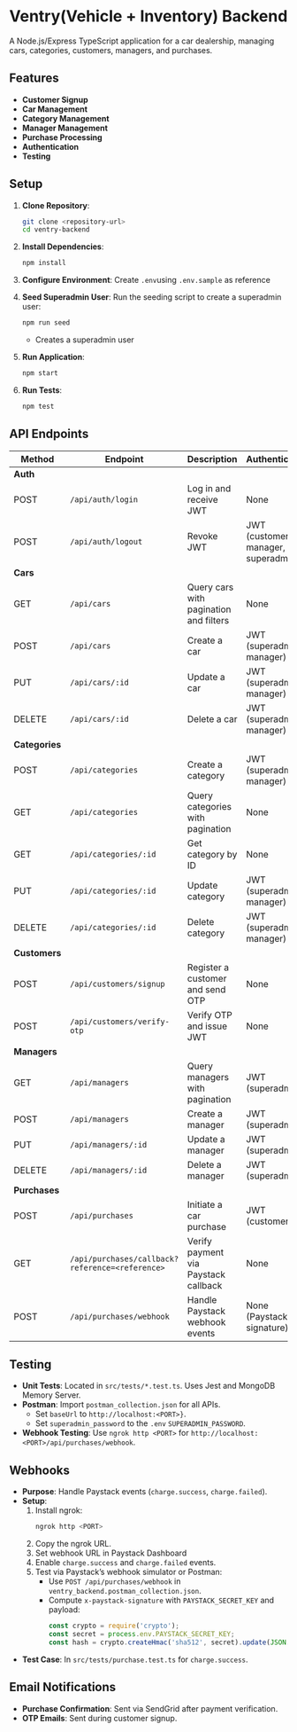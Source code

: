 # Ventry(Vehicle + Inventory) Backend

A Node.js/Express TypeScript application for a car dealership, managing cars, categories, customers, managers, and purchases.

## Features
- **Customer Signup**
- **Car Management**
- **Category Management**
- **Manager Management**
- **Purchase Processing**
- **Authentication**
- **Testing**

## Setup
1. **Clone Repository**:
   ```bash
   git clone <repository-url>
   cd ventry-backend
   ```
2. **Install Dependencies**:
   ```bash
   npm install
   ```
3. **Configure Environment**:
   Create `.env`using `.env.sample` as reference
  
4. **Seed Superadmin User**:
   Run the seeding script to create a superadmin user:
   ```bash
   npm run seed
   ```
   
   - Creates a superadmin user
 
5. **Run Application**:
   ```bash
   npm start
   ```
6. **Run Tests**:
   ```bash
   npm test
   ```

## API Endpoints
| Method | Endpoint | Description | Authentication |
|--------|----------|-------------|----------------|
| **Auth** | | | |
| POST | `/api/auth/login` | Log in and receive JWT | None |
| POST | `/api/auth/logout` | Revoke JWT | JWT (customer, manager, superadmin) |
| **Cars** | | | |
| GET | `/api/cars` | Query cars with pagination and filters | None |
| POST | `/api/cars` | Create a car | JWT (superadmin, manager) |
| PUT | `/api/cars/:id` | Update a car | JWT (superadmin, manager) |
| DELETE | `/api/cars/:id` | Delete a car | JWT (superadmin, manager) |
| **Categories** | | | |
| POST | `/api/categories` | Create a category | JWT (superadmin, manager) |
| GET | `/api/categories` | Query categories with pagination | None |
| GET | `/api/categories/:id` | Get category by ID | None |
| PUT | `/api/categories/:id` | Update category | JWT (superadmin, manager) |
| DELETE | `/api/categories/:id` | Delete category | JWT (superadmin, manager) |
| **Customers** | | | |
| POST | `/api/customers/signup` | Register a customer and send OTP | None |
| POST | `/api/customers/verify-otp` | Verify OTP and issue JWT | None |
| **Managers** | | | |
| GET | `/api/managers` | Query managers with pagination | JWT (superadmin) |
| POST | `/api/managers` | Create a manager | JWT (superadmin) |
| PUT | `/api/managers/:id` | Update a manager | JWT (superadmin) |
| DELETE | `/api/managers/:id` | Delete a manager | JWT (superadmin) |
| **Purchases** | | | |
| POST | `/api/purchases` | Initiate a car purchase | JWT (customer) |
| GET | `/api/purchases/callback?reference=<reference>` | Verify payment via Paystack callback | None |
| POST | `/api/purchases/webhook` | Handle Paystack webhook events | None (Paystack signature) |

## Testing
- **Unit Tests**: Located in `src/tests/*.test.ts`. Uses Jest and MongoDB Memory Server.
- **Postman**: Import `postman_collection.json` for all APIs.
  - Set `baseUrl` to `http://localhost:<PORT>}`.
  - Set `superadmin_password` to the `.env` `SUPERADMIN_PASSWORD`.
- **Webhook Testing**: Use `ngrok http <PORT>` for `http://localhost:<PORT>/api/purchases/webhook`.

## Webhooks
- **Purpose**: Handle Paystack events (`charge.success`, `charge.failed`).
- **Setup**:
  1. Install ngrok:
     ```bash
     ngrok http <PORT>
     ```
  2. Copy the ngrok URL.
  3. Set webhook URL in Paystack Dashboard
  4. Enable `charge.success` and `charge.failed` events.
  5. Test via Paystack’s webhook simulator or Postman:
     - Use `POST /api/purchases/webhook` in `ventry_backend.postman_collection.json`.
     - Compute `x-paystack-signature` with `PAYSTACK_SECRET_KEY` and payload:
       ```javascript
       const crypto = require('crypto');
       const secret = process.env.PAYSTACK_SECRET_KEY;
       const hash = crypto.createHmac('sha512', secret).update(JSON.stringify(payload)).digest('hex');
       ```
- **Test Case**: In `src/tests/purchase.test.ts` for `charge.success`.

## Email Notifications
- **Purchase Confirmation**: Sent via SendGrid after payment verification.
- **OTP Emails**: Sent during customer signup.
